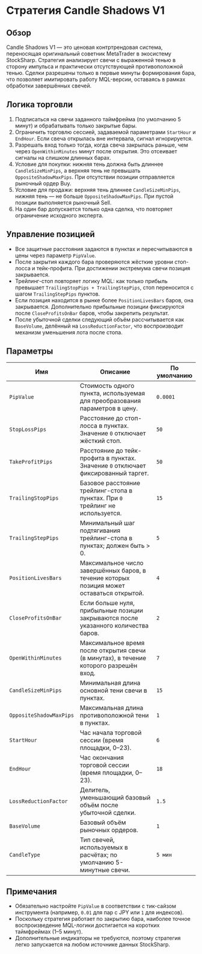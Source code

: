 # Стратегия Candle Shadows V1

## Обзор
Candle Shadows V1 — это ценовая контртрендовая система, переносящая оригинальный советник MetaTrader в экосистему StockSharp. Стратегия анализирует свечи с выраженной тенью в сторону импульса и практически отсутствующей противоположной тенью. Сделки разрешены только в первые минуты формирования бара, что позволяет имитировать работу MQL-версии, оставаясь в рамках обработки завершённых свечей.

## Логика торговли
1. Подписаться на свечи заданного таймфрейма (по умолчанию 5 минут) и обрабатывать только закрытые бары.
2. Ограничить торговлю сессией, задаваемой параметрами `StartHour` и `EndHour`. Если свеча открылась вне интервала, сигнал игнорируется.
3. Разрешать вход только тогда, когда свеча закрылась раньше, чем через `OpenWithinMinutes` минут после открытия. Это отсеивает сигналы на слишком длинных барах.
4. Условие для покупки: нижняя тень должна быть длиннее `CandleSizeMinPips`, а верхняя тень не превышать `OppositeShadowMaxPips`. При отсутствии позиции отправляется рыночный ордер Buy.
5. Условие для продажи: верхняя тень длиннее `CandleSizeMinPips`, нижняя тень — не больше `OppositeShadowMaxPips`. При пустой позиции выполняется рыночный Sell.
6. На один бар допускается только одна сделка, что повторяет ограничение исходного эксперта.

## Управление позицией
- Все защитные расстояния задаются в пунктах и пересчитываются в цены через параметр `PipValue`.
- После закрытия каждого бара проверяются жёсткие уровни стоп-лосса и тейк-профита. При достижении экстремума свечи позиция закрывается.
- Трейлинг-стоп повторяет логику MQL: как только прибыль превышает `TrailingStopPips + TrailingStepPips`, стоп переносится с шагом `TrailingStepPips` пунктов.
- Если позиция находится в рынке более `PositionLivesBars` баров, она закрывается. Дополнительно прибыльные позиции фиксируются после `CloseProfitsOnBar` баров, чтобы закрепить результат.
- После убыточной сделки следующий объём рассчитывается как `BaseVolume`, делённый на `LossReductionFactor`, что воспроизводит механизм уменьшения лота после стопа.

## Параметры
| Имя | Описание | По умолчанию |
| --- | --- | --- |
| `PipValue` | Стоимость одного пункта, используемая для преобразования параметров в цену. | `0.0001` |
| `StopLossPips` | Расстояние до стоп-лосса в пунктах. Значение `0` отключает жёсткий стоп. | `50` |
| `TakeProfitPips` | Расстояние до тейк-профита в пунктах. Значение `0` отключает фиксированный таргет. | `50` |
| `TrailingStopPips` | Базовое расстояние трейлинг-стопа в пунктах. При `0` трейлинг не используется. | `15` |
| `TrailingStepPips` | Минимальный шаг подтягивания трейлинг-стопа в пунктах; должен быть > 0. | `5` |
| `PositionLivesBars` | Максимальное число завершённых баров, в течение которых позиция может оставаться открытой. | `4` |
| `CloseProfitsOnBar` | Если больше нуля, прибыльные позиции закрываются после указанного количества баров. | `2` |
| `OpenWithinMinutes` | Максимальное время после открытия свечи (в минутах), в течение которого разрешён вход. | `7` |
| `CandleSizeMinPips` | Минимальная длина основной тени свечи в пунктах. | `15` |
| `OppositeShadowMaxPips` | Максимальная длина противоположной тени в пунктах. | `1` |
| `StartHour` | Час начала торговой сессии (время площадки, 0–23). | `6` |
| `EndHour` | Час окончания торговой сессии (время площадки, 0–23). | `18` |
| `LossReductionFactor` | Делитель, уменьшающий базовый объём после убыточной сделки. | `1.5` |
| `BaseVolume` | Базовый объём рыночных ордеров. | `1` |
| `CandleType` | Тип свечей, используемых в расчётах; по умолчанию 5-минутные свечи. | `5 мин` |

## Примечания
- Обязательно настройте `PipValue` в соответствии с тик-сайзом инструмента (например, `0.01` для пар с JPY или `1` для индексов).
- Поскольку стратегия работает по закрытию бара, наиболее точное воспроизведение MQL-логики достигается на коротких таймфреймах (1–5 минут).
- Дополнительные индикаторы не требуются, поэтому стратегия легко запускается на любом источнике данных StockSharp.
